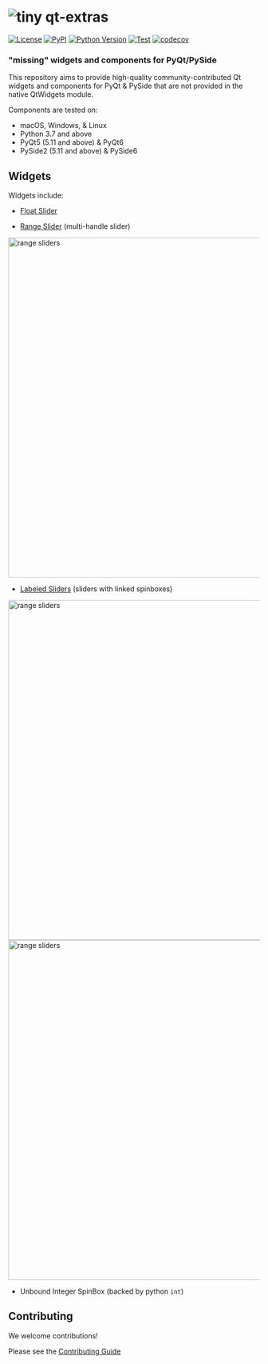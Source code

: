 # ![tiny](https://user-images.githubusercontent.com/1609449/120636353-8c3f3800-c43b-11eb-8732-a14dec578897.png)  qt-extras


[![License](https://img.shields.io/pypi/l/qt-extras.svg?color=green)](https://github.com/napari/qt-extras/raw/master/LICENSE)
[![PyPI](https://img.shields.io/pypi/v/qt-extras.svg?color=green)](https://pypi.org/project/qt-extras)
[![Python
Version](https://img.shields.io/pypi/pyversions/qt-extras.svg?color=green)](https://python.org)
[![Test](https://github.com/napari/qt-extras/actions/workflows/test_and_deploy.yml/badge.svg)](https://github.com/napari/qt-extras/actions/workflows/test_and_deploy.yml)
[![codecov](https://codecov.io/gh/napari/qt-extras/branch/master/graph/badge.svg)](https://codecov.io/gh/napari/qt-extras)

###  "missing" widgets and components for PyQt/PySide

This repository aims to provide high-quality community-contributed Qt widgets and components for PyQt & PySide
that are not provided in the native QtWidgets module.

Components are tested on:

- macOS, Windows, & Linux
- Python 3.7 and above
- PyQt5 (5.11 and above) & PyQt6
- PySide2 (5.11 and above) & PySide6


## Widgets

Widgets include:

- [Float Slider](docs/sliders.md#float-slider)

- [Range Slider](docs/sliders.md#range-slider) (multi-handle slider)

<img src="https://raw.githubusercontent.com/napari/qt-extras/main/docs/images/demo_darwin10.png" alt="range sliders" width=680>


- [Labeled Sliders](docs/sliders.md#labeled-sliders) (sliders with linked
  spinboxes)

<img src="https://raw.githubusercontent.com/napari/qt-extras/main/docs/images/labeled_qslider.png" alt="range sliders" width=680>

<img src="https://raw.githubusercontent.com/napari/qt-extras/main/docs/images/labeled_range.png" alt="range sliders" width=680>

- Unbound Integer SpinBox (backed by python `int`)

## Contributing

We welcome contributions!

Please see the [Contributing Guide](CONTRIBUTING.md)
